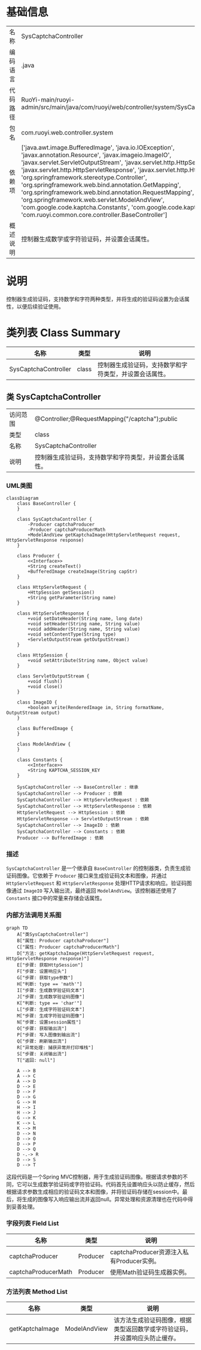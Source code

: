 # 基础信息

|      |      |
|------|------|
| 名称 | SysCaptchaController |
| 编码语言 | .java |
| 代码路径 | RuoYi-main/ruoyi-admin/src/main/java/com/ruoyi/web/controller/system/SysCaptchaController.java |
| 包名 | com.ruoyi.web.controller.system |
| 依赖项 | ['java.awt.image.BufferedImage', 'java.io.IOException', 'javax.annotation.Resource', 'javax.imageio.ImageIO', 'javax.servlet.ServletOutputStream', 'javax.servlet.http.HttpServletRequest', 'javax.servlet.http.HttpServletResponse', 'javax.servlet.http.HttpSession', 'org.springframework.stereotype.Controller', 'org.springframework.web.bind.annotation.GetMapping', 'org.springframework.web.bind.annotation.RequestMapping', 'org.springframework.web.servlet.ModelAndView', 'com.google.code.kaptcha.Constants', 'com.google.code.kaptcha.Producer', 'com.ruoyi.common.core.controller.BaseController'] |
| 概述说明 | 控制器生成数学或字符验证码，并设置会话属性。 |

# 说明

控制器生成验证码，支持数学和字符两种类型，并将生成的验证码设置为会话属性，以便后续验证使用。

# 类列表 Class Summary

| 名称   | 类型  | 说明 |
|-------|------|-------------|
| SysCaptchaController | class | 控制器生成验证码，支持数学和字符类型，并设置会话属性。 |



## 类 SysCaptchaController

|      |      |
|------|------|
| 访问范围 | @Controller;@RequestMapping("/captcha");public |
| 类型 | class |
| 名称 | SysCaptchaController |
| 说明 | 控制器生成验证码，支持数学和字符类型，并设置会话属性。 |


### UML类图

```mermaid
classDiagram
    class BaseController {
    }

    class SysCaptchaController {
        -Producer captchaProducer
        -Producer captchaProducerMath
        +ModelAndView getKaptchaImage(HttpServletRequest request, HttpServletResponse response)
    }

    class Producer {
        <<Interface>>
        +String createText()
        +BufferedImage createImage(String capStr)
    }

    class HttpServletRequest {
        +HttpSession getSession()
        +String getParameter(String name)
    }

    class HttpServletResponse {
        +void setDateHeader(String name, long date)
        +void setHeader(String name, String value)
        +void addHeader(String name, String value)
        +void setContentType(String type)
        +ServletOutputStream getOutputStream()
    }

    class HttpSession {
        +void setAttribute(String name, Object value)
    }

    class ServletOutputStream {
        +void flush()
        +void close()
    }

    class ImageIO {
        +boolean write(RenderedImage im, String formatName, OutputStream output)
    }

    class BufferedImage {
    }

    class ModelAndView {
    }

    class Constants {
        <<Interface>>
        +String KAPTCHA_SESSION_KEY
    }

    SysCaptchaController --> BaseController : 继承
    SysCaptchaController --> Producer : 依赖
    SysCaptchaController --> HttpServletRequest : 依赖
    SysCaptchaController --> HttpServletResponse : 依赖
    HttpServletRequest --> HttpSession : 依赖
    HttpServletResponse --> ServletOutputStream : 依赖
    SysCaptchaController --> ImageIO : 依赖
    SysCaptchaController --> Constants : 依赖
    Producer --> BufferedImage : 依赖
```

### 描述
`SysCaptchaController` 是一个继承自 `BaseController` 的控制器类，负责生成验证码图像。它依赖于 `Producer` 接口来生成验证码文本和图像，并通过 `HttpServletRequest` 和 `HttpServletResponse` 处理HTTP请求和响应。验证码图像通过 `ImageIO` 写入输出流，最终返回 `ModelAndView`。该控制器还使用了 `Constants` 接口中的常量来存储会话属性。


### 内部方法调用关系图

```mermaid
graph TD
    A["类SysCaptchaController"]
    B["属性: Producer captchaProducer"]
    C["属性: Producer captchaProducerMath"]
    D["方法: getKaptchaImage(HttpServletRequest request, HttpServletResponse response)"]
    E["步骤: 获取HttpSession"]
    F["步骤: 设置响应头"]
    G["步骤: 获取type参数"]
    H["判断: type == 'math'"]
    I["步骤: 生成数学验证码文本"]
    J["步骤: 生成数学验证码图像"]
    K["判断: type == 'char'"]
    L["步骤: 生成字符验证码文本"]
    M["步骤: 生成字符验证码图像"]
    N["步骤: 设置session属性"]
    O["步骤: 获取输出流"]
    P["步骤: 写入图像到输出流"]
    Q["步骤: 刷新输出流"]
    R["异常处理: 捕获异常并打印堆栈"]
    S["步骤: 关闭输出流"]
    T["返回: null"]

    A --> B
    A --> C
    A --> D
    D --> E
    D --> F
    D --> G
    G --> H
    H --> I
    H --> J
    G --> K
    K --> L
    K --> M
    D --> N
    D --> O
    D --> P
    D --> Q
    D -.-> R
    D --> S
    D --> T
```

这段代码是一个Spring MVC控制器，用于生成验证码图像。根据请求参数的不同，它可以生成数学验证码或字符验证码。代码首先设置响应头以防止缓存，然后根据请求参数生成相应的验证码文本和图像，并将验证码存储在session中。最后，将生成的图像写入响应输出流并返回null。异常处理和资源清理也在代码中得到妥善处理。

### 字段列表 Field List

| 名称  | 类型  | 说明 |
|-------|-------|------|
| captchaProducer | Producer | captchaProducer资源注入私有Producer实例。 |
| captchaProducerMath | Producer | 使用Math验证码生成器实例。 |

### 方法列表 Method List

| 名称  | 类型  | 说明 |
|-------|-------|------|
| getKaptchaImage | ModelAndView | 该方法生成验证码图像，根据类型返回数学或字符验证码，并设置响应头防止缓存。 |




